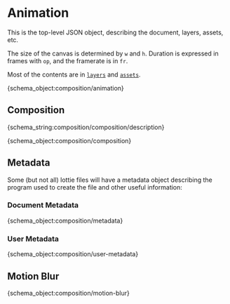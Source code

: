 # Animation

This is the top-level JSON object, describing the document, layers, assets, etc.

The size of the canvas is determined by `w` and `h`. Duration is expressed in frames with `op`, and the framerate is in `fr`.

Most of the contents are in [`layers`](layers.md) and [`assets`](assets.md).

{schema_object:composition/animation}


<h2 id="composition">Composition</h2>

{schema_string:composition/composition/description}

{schema_object:composition/composition}


## Metadata

Some (but not all) lottie files will have a metadata object describing the
program used to create the file and other useful information:

### Document Metadata

{schema_object:composition/metadata}

### User Metadata

{schema_object:composition/user-metadata}

## Motion Blur

{schema_object:composition/motion-blur}
